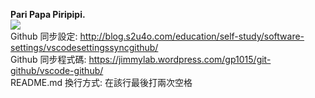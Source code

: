 <b>Pari Papa Piripipi.</b>  
![](https://encrypted-tbn0.gstatic.com/images?q=tbn:ANd9GcTppSnD82vV0bzYm5oQOx3KXgA4NlvE7X0osejsPhJvFDyonNzFW1fxkZb636cdWYpT0Wg&usqp=CAU")  
Github 同步設定: http://blog.s2u4o.com/education/self-study/software-settings/vscodesettingssyncgithub/  
Github 同步程式碼: https://jimmylab.wordpress.com/gp1015/git-github/vscode-github/  
README.md 換行方式: 在該行最後打兩次空格  
